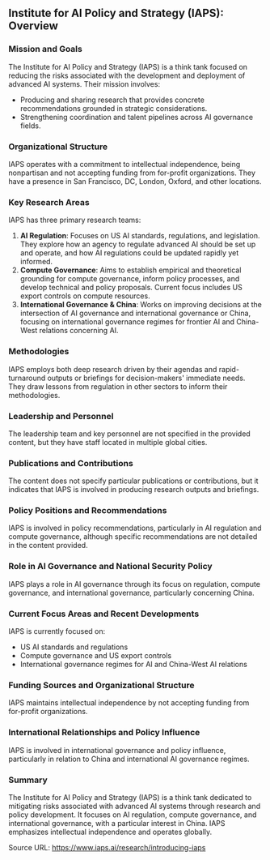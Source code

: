 ## Institute for AI Policy and Strategy (IAPS): Overview

### Mission and Goals
The Institute for AI Policy and Strategy (IAPS) is a think tank focused on reducing the risks associated with the development and deployment of advanced AI systems. Their mission involves:
- Producing and sharing research that provides concrete recommendations grounded in strategic considerations.
- Strengthening coordination and talent pipelines across AI governance fields.

### Organizational Structure
IAPS operates with a commitment to intellectual independence, being nonpartisan and not accepting funding from for-profit organizations. They have a presence in San Francisco, DC, London, Oxford, and other locations.

### Key Research Areas
IAPS has three primary research teams:
1. **AI Regulation**: Focuses on US AI standards, regulations, and legislation. They explore how an agency to regulate advanced AI should be set up and operate, and how AI regulations could be updated rapidly yet informed.
2. **Compute Governance**: Aims to establish empirical and theoretical grounding for compute governance, inform policy processes, and develop technical and policy proposals. Current focus includes US export controls on compute resources.
3. **International Governance & China**: Works on improving decisions at the intersection of AI governance and international governance or China, focusing on international governance regimes for frontier AI and China-West relations concerning AI.

### Methodologies
IAPS employs both deep research driven by their agendas and rapid-turnaround outputs or briefings for decision-makers' immediate needs. They draw lessons from regulation in other sectors to inform their methodologies.

### Leadership and Personnel
The leadership team and key personnel are not specified in the provided content, but they have staff located in multiple global cities.

### Publications and Contributions
The content does not specify particular publications or contributions, but it indicates that IAPS is involved in producing research outputs and briefings.

### Policy Positions and Recommendations
IAPS is involved in policy recommendations, particularly in AI regulation and compute governance, although specific recommendations are not detailed in the content provided.

### Role in AI Governance and National Security Policy
IAPS plays a role in AI governance through its focus on regulation, compute governance, and international governance, particularly concerning China.

### Current Focus Areas and Recent Developments
IAPS is currently focused on:
- US AI standards and regulations
- Compute governance and US export controls
- International governance regimes for AI and China-West AI relations

### Funding Sources and Organizational Structure
IAPS maintains intellectual independence by not accepting funding from for-profit organizations.

### International Relationships and Policy Influence
IAPS is involved in international governance and policy influence, particularly in relation to China and international AI governance regimes.

### Summary
The Institute for AI Policy and Strategy (IAPS) is a think tank dedicated to mitigating risks associated with advanced AI systems through research and policy development. It focuses on AI regulation, compute governance, and international governance, with a particular interest in China. IAPS emphasizes intellectual independence and operates globally.

Source URL: https://www.iaps.ai/research/introducing-iaps